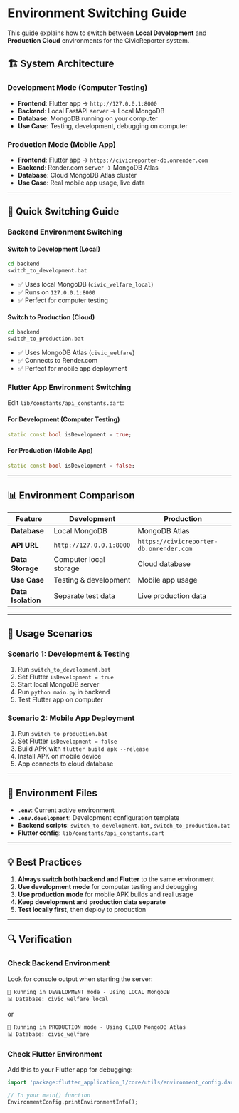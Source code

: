 # Environment Switching Guide

This guide explains how to switch between **Local Development** and **Production Cloud** environments for the CivicReporter system.

## 🏗️ System Architecture

### Development Mode (Computer Testing)
- **Frontend**: Flutter app → `http://127.0.0.1:8000`
- **Backend**: Local FastAPI server → Local MongoDB
- **Database**: MongoDB running on your computer
- **Use Case**: Testing, development, debugging on computer

### Production Mode (Mobile App)
- **Frontend**: Flutter app → `https://civicreporter-db.onrender.com`
- **Backend**: Render.com server → MongoDB Atlas
- **Database**: Cloud MongoDB Atlas cluster
- **Use Case**: Real mobile app usage, live data

---

## 🔄 Quick Switching Guide

### Backend Environment Switching

#### Switch to Development (Local)
```bash
cd backend
switch_to_development.bat
```
- ✅ Uses local MongoDB (`civic_welfare_local`)
- ✅ Runs on `127.0.0.1:8000`
- ✅ Perfect for computer testing

#### Switch to Production (Cloud)
```bash
cd backend
switch_to_production.bat
```
- ✅ Uses MongoDB Atlas (`civic_welfare`)
- ✅ Connects to Render.com
- ✅ Perfect for mobile app deployment

### Flutter App Environment Switching

Edit `lib/constants/api_constants.dart`:

#### For Development (Computer Testing)
```dart
static const bool isDevelopment = true;
```

#### For Production (Mobile App)
```dart
static const bool isDevelopment = false;
```

---

## 📊 Environment Comparison

| Feature | Development | Production |
|---------|-------------|------------|
| **Database** | Local MongoDB | MongoDB Atlas |
| **API URL** | `http://127.0.0.1:8000` | `https://civicreporter-db.onrender.com` |
| **Data Storage** | Computer local storage | Cloud database |
| **Use Case** | Testing & development | Mobile app usage |
| **Data Isolation** | Separate test data | Live production data |

---

## 🚀 Usage Scenarios

### Scenario 1: Development & Testing
1. Run `switch_to_development.bat`
2. Set Flutter `isDevelopment = true`
3. Start local MongoDB server
4. Run `python main.py` in backend
5. Test Flutter app on computer

### Scenario 2: Mobile App Deployment
1. Run `switch_to_production.bat`
2. Set Flutter `isDevelopment = false`
3. Build APK with `flutter build apk --release`
4. Install APK on mobile device
5. App connects to cloud database

---

## 🔧 Environment Files

- **`.env`**: Current active environment
- **`.env.development`**: Development configuration template
- **Backend scripts**: `switch_to_development.bat`, `switch_to_production.bat`
- **Flutter config**: `lib/constants/api_constants.dart`

---

## 💡 Best Practices

1. **Always switch both backend and Flutter** to the same environment
2. **Use development mode** for computer testing and debugging
3. **Use production mode** for mobile APK builds and real usage
4. **Keep development and production data separate**
5. **Test locally first**, then deploy to production

---

## 🔍 Verification

### Check Backend Environment
Look for console output when starting the server:
```
🔧 Running in DEVELOPMENT mode - Using LOCAL MongoDB
📊 Database: civic_welfare_local
```
or
```
🚀 Running in PRODUCTION mode - Using CLOUD MongoDB Atlas
📊 Database: civic_welfare
```

### Check Flutter Environment
Add this to your Flutter app for debugging:
```dart
import 'package:flutter_application_1/core/utils/environment_config.dart';

// In your main() function
EnvironmentConfig.printEnvironmentInfo();
```